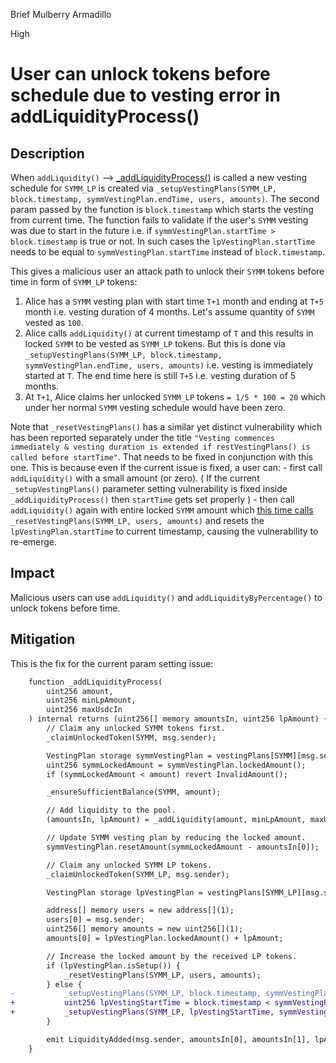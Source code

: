 Brief Mulberry Armadillo

High

# User can unlock tokens before schedule due to vesting error in addLiquidityProcess()

## Description
When `addLiquidity()` --> [_addLiquidityProcess()](https://github.com/sherlock-audit/2025-03-symm-io-stacking/blob/main/token/contracts/vesting/SymmVesting.sol#L158) is called a new vesting schedule for `SYMM_LP` is created via `_setupVestingPlans(SYMM_LP, block.timestamp, symmVestingPlan.endTime, users, amounts)`. The second param passed by the function is `block.timestamp` which starts the vesting from current time. The function fails to validate if the user's `SYMM` vesting was due to start in the future i.e. if `symmVestingPlan.startTime > block.timestamp` is true or not. In such cases the `lpVestingPlan.startTime` needs to be equal to `symmVestingPlan.startTime` instead of `block.timestamp`.

This gives a malicious user an attack path to unlock their `SYMM` tokens before time in form of `SYMM_LP` tokens:
1. Alice has a `SYMM` vesting plan with start time `T+1` month and ending at `T+5` month i.e. vesting duration of 4 months. Let's assume quantity of `SYMM` vested as `100`.
2. Alice calls `addLiquidity()` at current timestamp of `T` and this results in locked `SYMM` to be vested as `SYMM_LP` tokens. But this is done via `_setupVestingPlans(SYMM_LP, block.timestamp, symmVestingPlan.endTime, users, amounts)` i.e. vesting is immediately started at `T`. The end time here is still `T+5` i.e. vesting duration of 5 months.
3. At `T+1`, Alice claims her unlocked `SYMM_LP` tokens `= 1/5 * 100 = 20` which under her normal `SYMM` vesting schedule would have been zero.

Note that `_resetVestingPlans()` has a similar yet distinct vulnerability which has been reported separately under the title `"Vesting commences immediately & vesting duration is extended if restVestingPlans() is called before startTime"`. That needs to be fixed in conjunction with this one. This is because even if the current issue is fixed, a user can:
    - first call `addLiquidity()` with a small amount (or zero). ( If the current `_setupVestingPlans()` parameter setting vulnerability is fixed inside `_addLiquidityProcess()` then `startTime` gets set properly )
    - then call `addLiquidity()` again with entire locked `SYMM` amount which [this time calls](https://github.com/sherlock-audit/2025-03-symm-io-stacking/blob/main/token/contracts/vesting/SymmVesting.sol#L155-L156) `_resetVestingPlans(SYMM_LP, users, amounts)` and resets the `lpVestingPlan.startTime` to current timestamp, causing the vulnerability to re-emerge.

## Impact
Malicious users can use `addLiquidity()` and `addLiquidityByPercentage()` to unlock tokens before time.

## Mitigation
This is the fix for the current param setting issue:
```diff
	function _addLiquidityProcess(
		uint256 amount,
		uint256 minLpAmount,
		uint256 maxUsdcIn
	) internal returns (uint256[] memory amountsIn, uint256 lpAmount) {
		// Claim any unlocked SYMM tokens first.
		_claimUnlockedToken(SYMM, msg.sender);

		VestingPlan storage symmVestingPlan = vestingPlans[SYMM][msg.sender];
		uint256 symmLockedAmount = symmVestingPlan.lockedAmount();
		if (symmLockedAmount < amount) revert InvalidAmount();

		_ensureSufficientBalance(SYMM, amount);

		// Add liquidity to the pool.
		(amountsIn, lpAmount) = _addLiquidity(amount, minLpAmount, maxUsdcIn);

		// Update SYMM vesting plan by reducing the locked amount.
		symmVestingPlan.resetAmount(symmLockedAmount - amountsIn[0]);

		// Claim any unlocked SYMM LP tokens.
		_claimUnlockedToken(SYMM_LP, msg.sender);

		VestingPlan storage lpVestingPlan = vestingPlans[SYMM_LP][msg.sender];

		address[] memory users = new address[](1);
		users[0] = msg.sender;
		uint256[] memory amounts = new uint256[](1);
		amounts[0] = lpVestingPlan.lockedAmount() + lpAmount;

		// Increase the locked amount by the received LP tokens.
		if (lpVestingPlan.isSetup()) {
			_resetVestingPlans(SYMM_LP, users, amounts);
		} else {
-			_setupVestingPlans(SYMM_LP, block.timestamp, symmVestingPlan.endTime, users, amounts);
+			uint256 lpVestingStartTime = block.timestamp < symmVestingPlan.startTime ? symmVestingPlan.startTime : block.timestamp;
+			_setupVestingPlans(SYMM_LP, lpVestingStartTime, symmVestingPlan.endTime, users, amounts);
		}

		emit LiquidityAdded(msg.sender, amountsIn[0], amountsIn[1], lpAmount);
	}
```